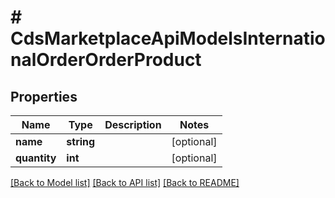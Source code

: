 # # CdsMarketplaceApiModelsInternationalOrderOrderProduct

## Properties

Name | Type | Description | Notes
------------ | ------------- | ------------- | -------------
**name** | **string** |  | [optional]
**quantity** | **int** |  | [optional]

[[Back to Model list]](../../README.md#models) [[Back to API list]](../../README.md#endpoints) [[Back to README]](../../README.md)
